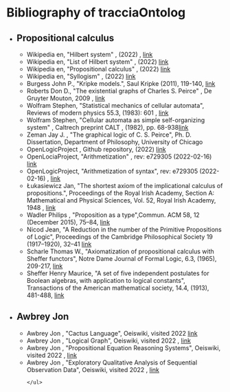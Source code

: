 # Bibliography of tracciaOntolog
<ul>
  <li><h2>Propositional calculus</h2>
     <ul>
       <li>Wikipedia en, "Hilbert system" , (2022) , <a href="https://en.wikipedia.org/wiki/Hilbert_system">link</a></li>
       <li>Wikipedia en, "List of Hilbert system" , (2022) <a href="https://en.wikipedia.org/wiki/List_of_Hilbert_systems">link</a></li>
       <li>Wikipedia en, "Propositional calculus" , (2022) <a href="https://en.wikipedia.org/wiki/Propositional_calculus">link</a></li>
       <li>Wikipedia en, "Syllogism" , (2022) <a href="https://en.wikipedia.org/wiki/Syllogism">link</a></li>
       <li>Burgess John P., "Kripke models.", Saul Kripke (2011), 119-140, <a href="https://books.google.it/books?hl=en&lr=&id=fFsb0zfe6PoC">link</a></li>
       <li>Roberts Don D., "The existential graphs of Charles S. Peirce" ,  De Gruyter Mouton, 2009 , <a href="https://www.degruyter.com/document/doi/10.1515/9783110226225/html">link</a></li>
       <li>Wolfram Stephen, "Statistical mechanics of cellular automata", Reviews of modern physics 55.3, (1983): 601 , <a href="https://content.wolfram.com/uploads/sites/34/2020/08/statistical-mechanics-cellular-automata.pdf">link</a></li>
       <li>Wolfram Stephen, "Cellular automata as simple self-organizing system" , Caltrech preprint CALT , (1982), pp. 68-938<a href="https://content.wolfram.com/uploads/sites/34/2020/07/cellular-automata-self-organizing-systems.pdf">link</a></li>
       <li>Zeman Jay J. , "The graphical logic of C. S. Peirce", Ph. D. Dissertation, Department of Philosophy, University of Chicago</li>
       <li>OpenLogicProject , Github repository, (2022) <a href="https://github.com/OpenLogicProject/OpenLogic">link</a></li>
       <li>OpenLociaProject, "Arithmetization" , rev: e729305 (2022-02-16) <a href="https://builds.openlogicproject.org/content/sets-functions-relations/arithmetization/arithmetization.pdf">link</a></li>
       <li>OpenLogicProject, "Arithmetization of syntax", rev: e729305 (2022-02-16) , <a href="https://builds.openlogicproject.org/content/incompleteness/arithmetization-syntax/arithmetization-syntax.pdf">link</a></li>
       <li>Łukasiewicz Jan, "The shortest axiom of the implicational calculus of propositions.", Proceedings of the Royal Irish Academy, Section A: Mathematical and Physical Sciences, Vol. 52, Royal Irish Academy, 1948 , <a href="https://www.jstor.org/stable/20488489">link</a></li>
       <li>Wadler Philips , "Proposition as a type",Commun. ACM 58, 12 (December 2015), 75–84, <a href="https://homepages.inf.ed.ac.uk/wadler/papers/propositions-as-types/propositions-as-types.pdf">link</a></li>
       <li>Nicod Jean, "A Reduction in the number of the Primitive Propositions of Logic",  Proceedings of the Cambridge Philosophical Society 19 (1917–1920), 32–41 <a href="https://en.wikisource.org/w/index.php?title=A_Reduction_in_the_number_of_the_Primitive_Propositions_of_Logic&oldid=10781757">link</a></li>
       <li>Scharle Thomas W., "Axiomatization of propositional calculus with Sheffer functors", Notre Dame Journal of Formal Logic, 6.3, (1965), 209-217, <a href="https://projecteuclid.org/journals/notre-dame-journal-of-formal-logic/volume-6/issue-3/Axiomatization-of-propositional-calculus-with-Sheffer-functors/10.1305/ndjfl/1093958259.short">link</a></li>
       <li>Sheffer Henry Maurice, "A set of five independent postulates for Boolean algebras, with application to logical constants", Transactions of the American mathematical society, 14.4, (1913), 481-488, <a href="https://www.jstor.org/stable/1988701">link</a></li>
    </ul>
  </li>
  <li><h2>Awbrey Jon</h2>
    <ul>
      <li>Awbrey Jon , "Cactus Language", Oeiswiki, visited 2022 <a href="https://oeis.org/wiki/Cactus_Language_%E2%80%A2_Overview">link</a></li>
       <li>Awbrey Jon , "Logical Graph", Oeiswiki, visited 2022 , <a href="https://oeis.org/wiki/Logical_Graphs">link</a></li>
       <li>Awbrey Jon , "Propositional Equation Reasoning Systems", Oeiswiki, visited 2022  , <a href="https://oeis.org/wiki/Propositional_Equation_Reasoning_Systems">link</a></li>
       <li>Awbrey Jon , "Exploratory Qualitative Analysis of Sequential Observation Data", Oeiswiki, visited 2022  , <a href="http://web.archive.org/web/20180828161616/http://intersci.ss.uci.edu/wiki/index.php/Exploratory_Qualitative_Analysis_of_Sequential_Observation_Data">link</a></li>
      
    </ul>
  </li>


<!-- struct
<ul>
  <li>
     <ul>
       <li> , <a href="">link</a></li>
       <li> , <a href="">link</a></li>
    </ul>
  </li>
  <li></li>
</ul>
-->


